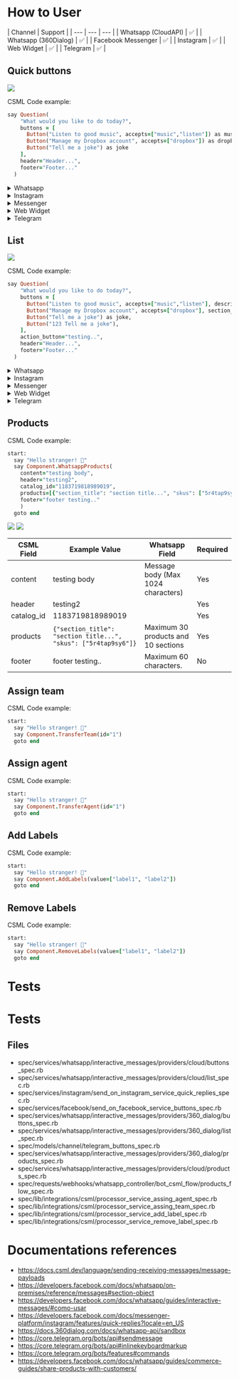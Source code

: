 

# How to User


| Channel | Support |
| --- | --- | --- |
| Whatsapp (CloudAPI)  | ✅ |
| Whatsapp (360Dialog) | ✅ |
| Facebook Messenger | ✅ |
| Instagram | ✅ |
| Web Widget | ✅ |
| Telegram | ✅ |


## Quick buttons

<img src="/.github/docs/csml/2023-05-01_18-38.png"/>

CSML Code example:
```ruby
say Question(
    "What would you like to do today?",
    buttons = [
      Button("Listen to good music", accepts=["music","listen"]) as music,
      Button("Manage my Dropbox account", accepts=["dropbox"]) as dropbox,
      Button("Tell me a joke") as joke
    ],
    header="Header...",
    footer="Footer..."
  )
```


<details>
  <summary>Whatsapp</summary><blockquote>
  

  Quetion up to 3 options

<img src="/.github/docs/csml/2023-05-01_18-38.png"/>


| CSML Field | Example Value | Whatsapp Field |
| --- | --- | --- |
| Question  | What would you like to do today? | Message body (Max 1024 characters) |
| Button | Listen to good music | List option (Max 20 characters) |
| header | Header... | Message header  (Max 60 characters ) |
| footer | Footer... | Message footer  (Max 60 characters ) |


#### Messages with attachment

*Image replace header*

<img src="/.github/docs/csml/2023-05-03_22-44.png"/>

CSML Code example:
```ruby
say Question(
    "What would you like to do today?",
    buttons = [
      Button("Listen to good music", accepts=["music","listen"]) as music,
      Button("Manage my Dropbox account", accepts=["dropbox"]) as dropbox,
      Button("Tell me a joke") as joke
    ],
    image="https://i.ibb.co/5RXy9fG/My-project-1.jpg",
    footer="Footer..."
  )
```

*Video replace header*

<img src="/.github/docs/csml/2023-05-03_22-48.png"/>

CSML Code example:
```ruby
say Question(
    "What would you like to do today?",
    buttons = [
      Button("Listen to good music", accepts=["music","listen"]) as music,
      Button("Manage my Dropbox account", accepts=["dropbox"]) as dropbox,
      Button("Tell me a joke") as joke
    ],
    video="https://media.giphy.com/media/3oKIPsx2VAYAgEHC12/giphy.mp4",
    footer="Footer..."
  )
```

*Document replace header*

<img src="/.github/docs/csml/2023-05-03_22-49.png"/>

CSML Code example:
```ruby
say Question(
    "What would you like to do today?",
    buttons = [
      Button("Listen to good music", accepts=["music","listen"]) as music,
      Button("Manage my Dropbox account", accepts=["dropbox"]) as dropbox,
      Button("Tell me a joke") as joke
    ],
    document="https://nyphil.org/~/media/pdfs/program-notes/1819/Brahms-Symphony-No-4.pdf",
    document_name="teste.pdf",
    footer="Footer..."
  )
```

Files limitations:
https://developers.facebook.com/docs/whatsapp/cloud-api/reference/media#supported-media-types
<img src="/.github/docs/csml/2023-05-03_22-18.png"/>


</blockquote></details>


<details><summary>Instagram</summary><blockquote><p>

<img src="/.github/docs/csml/instagram_quick_buttons.png"/>


Quetion up to 13 options

`This feature is currently available on instagram app`

| CSML Field | Example Value | Instagram Field |
| --- | --- | --- |
| Question  | What would you like to do today? | Message body (Max 1000 characters) |
| Button | Listen to good music | List option (Max 20 characters) |
| header | Header... | Not compatible |
| footer | Footer.. | Not compatible |

</p></blockquote></details>


<details><summary>Messenger</summary><blockquote><p>

<img width="250" src="/.github/docs/csml/2023-05-06_13-26.png"/>

- Quetion up to 13 options


| CSML Field | Example Value | Messenger Field |
| --- | --- | --- |
| Question  | What would you like to do today? | Message body (Max 2000 characters) |
| Button | Listen to good music | List option (Max 20 characters) |
| header | Header... | Not compatible |
| footer | Footer.. | Not compatible |
| image |  | Not compatible  |
| video |  | Not compatible  |
| document | | Not compatible  |

</p></blockquote></details>

<details><summary>Web Widget</summary><blockquote><p>

<img width="250" src="/.github/docs/csml/2023-05-30_08-42.png"/>

Image:
<img width="250" src="/.github/docs/csml/2023-05-30_18-10.png"/>

Video:
<img width="250" src="/.github/docs/csml/2023-05-30_18-07.png"/>

Document:
<img width="250" src="/.github/docs/csml/2023-05-30_18-11.png"/>


| CSML Field | Example Value | Messenger Field |
| --- | --- | --- |
| Question  | What would you like to do today? | Message body (Max 15000 characters) |
| Button | Listen to good music | List option |
| header | Header... | Not compatible |
| footer | Footer.. | Not compatible |
| footer | Footer.. | Not compatible |
| image |  | https://i.ibb.co/5RXy9fG/My-project-1.jpg  |
| video |  | https://media.giphy.com/media/3oKIPsx2VAYAgEHC12/giphy.mp4 |
| document | | https://nyphil.org/~/media/pdfs/program-notes/1819/Brahms-Symphony-No-4.pdf |

</p></blockquote></details>

<details><summary>Telegram</summary><blockquote><p>

<img width="250" src="/.github/docs/csml/2023-05-24_07-54.png"/>


| CSML Field | Example Value | Messenger Field |
| --- | --- | --- |
| Question  | What would you like to do today? | Message body (1-4096 characters) |
| Button | Listen to good music | List option  |
| header | Header... | Not compatible |
| footer | Footer.. | Not compatible |
| image | https://i.ibb.co/5RXy9fG/My-project-1.jpg | Compatible  |
| video | https://media.giphy.com/media/3oKIPsx2VAYAgEHC12/giphy.mp4  | Compatible |
| document | https://nyphil.org/~/media/pdfs/program-notes/1819/Brahms-Symphony-No-4.pdf | Compatible |

</p></blockquote></details>

## List

<img src="/.github/docs/csml/2023-05-01_18-35.png"/>

CSML Code example:
```ruby
say Question(
    "What would you like to do today?",
    buttons = [
      Button("Listen to good music", accepts=["music","listen"], description="Description 1", section_title="Section 1") as music,
      Button("Manage my Dropbox account", accepts=["dropbox"], section_title="Section 1") as dropbox,
      Button("Tell me a joke") as joke,
      Button("123 Tell me a joke"),
    ],
    action_button="testing..",
    header="Header...",
    footer="Footer..."
  )
```

<details><summary>Whatsapp</summary><blockquote><p>

Questions with 4 or more options automatically use List


#### Fields


<img src="/.github/docs/csml/2023-05-01_18-15.png"/>


| CSML Field | Example Value | Whatsapp Field |
| --- | --- | --- |
| Question  | What would you like to do today? | Message body (Max 1024 characters) |
| Button | Listen to good music | List option (Max 24 characters) |
| Button -> description | Description 1 | Field description (Max 72 characters) |
| Button -> section_title | Section 1 | Section title (Max 24 characters, Max 10 sections) |
| action_button | testing.. | Button open list (Max 20 characters ) |
| header | Header... | Message header  (Max 60 characters ) |
| footer | Footer... | Message footer  (Max 60 characters ) |


</p></blockquote></details>

<details><summary>Instagram</summary><blockquote><p>
Not compatible
</p></blockquote></details>

<details><summary>Messenger</summary><blockquote>
Not compatible
</blockquote></details>

<details><summary>Web Widget</summary><blockquote>
Not compatible
</blockquote></details>

<details><summary>Telegram</summary><blockquote>
Not compatible
</blockquote></details>


## Products

CSML Code example:
```ruby
start:
  say "Hello stranger! 👋"
  say Component.WhatsappProducts(
    content="testing body",
    header="testing2",
    catalog_id="1183719818989019",
    products=[{"section_title": "section title...", "skus": ["5r4tap9sy6"]}],
    footer="footer testing.."
    )
  goto end

```

<img src="/.github/docs/csml/2023-06-27_00-32.png"/>
<img src="/.github/docs/csml/2023-06-27_00-53.png"/>

| CSML Field | Example Value | Whatsapp Field | Required |
| --- | --- | --- | --- |
| content  | testing body | Message body (Max 1024 characters) | Yes |
| header | testing2|  | Yes
| catalog_id | 1183719818989019|  | Yes
| products | `{"section_title": "section title...", "skus": ["5r4tap9sy6"]}` | Maximum 30 products and 10 sections  | Yes |
| footer | footer testing..| Maximum 60 characters. | No |


## Assign team
CSML Code example:
```ruby
start:
  say "Hello stranger! 👋"
  say Component.TransferTeam(id="1")
  goto end

```

## Assign agent
CSML Code example:
```ruby
start:
  say "Hello stranger! 👋"
  say Component.TransferAgent(id="1")
  goto end

```


## Add Labels
CSML Code example:
```ruby
start:
  say "Hello stranger! 👋"
  say Component.AddLabels(value=["label1", "label2"])
  goto end

```

## Remove Labels
CSML Code example:
```ruby
start:
  say "Hello stranger! 👋"
  say Component.RemoveLabels(value=["label1", "label2"])
  goto end

```


# Tests


# Tests

## Files
- spec/services/whatsapp/interactive_messages/providers/cloud/buttons_spec.rb
- spec/services/whatsapp/interactive_messages/providers/cloud/list_spec.rb
- spec/services/instagram/send_on_instagram_service_quick_replies_spec.rb
- spec/services/facebook/send_on_facebook_service_buttons_spec.rb
- spec/services/whatsapp/interactive_messages/providers/360_dialog/buttons_spec.rb
- spec/services/whatsapp/interactive_messages/providers/360_dialog/list_spec.rb
- spec/models/channel/telegram_buttons_spec.rb
- spec/services/whatsapp/interactive_messages/providers/360_dialog/products_spec.rb
- spec/services/whatsapp/interactive_messages/providers/cloud/products_spec.rb
- spec/requests/webhooks/whatsapp_controller/bot_csml_flow/products_flow_spec.rb
- spec/lib/integrations/csml/processor_service_assing_agent_spec.rb
- spec/lib/integrations/csml/processor_service_assing_team_spec.rb
- spec/lib/integrations/csml/processor_service_add_label_spec.rb
- spec/lib/integrations/csml/processor_service_remove_label_spec.rb

# Documentations references
- https://docs.csml.dev/language/sending-receiving-messages/message-payloads
- https://developers.facebook.com/docs/whatsapp/on-premises/reference/messages#section-object
- https://developers.facebook.com/docs/whatsapp/guides/interactive-messages/#como-usar
- https://developers.facebook.com/docs/messenger-platform/instagram/features/quick-replies?locale=en_US
- https://docs.360dialog.com/docs/whatsapp-api/sandbox
- https://core.telegram.org/bots/api#sendmessage
- https://core.telegram.org/bots/api#inlinekeyboardmarkup
- https://core.telegram.org/bots/features#commands
- https://developers.facebook.com/docs/whatsapp/guides/commerce-guides/share-products-with-customers/